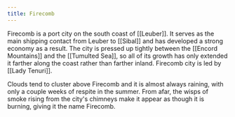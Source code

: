 ```yaml
---
title: Firecomb
---
```


Firecomb is a port city on the south coast of [[Leuber]]. It serves as the main shipping contact from Leuber to [[Sibal]] and has developed a strong economy as a result. The city is pressed up tightly between the [[Encord Mountains]] and the [[Tumulted Sea]], so all of its growth has only extended it farther along the coast rather than farther inland. Firecomb city is led by [[Lady Tenuri]].

Clouds tend to cluster above Firecomb and it is almost always raining, with only a couple weeks of respite in the summer. From afar, the wisps of smoke rising from the city's chimneys make it appear as though it is burning, giving it the name Firecomb.
